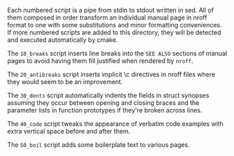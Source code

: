 Each numbered script is a pipe from stdin to stdout written in
sed. All of them composed in order transform an individual manual page
in nroff format to one with some substitutions and minor formatting
conveniences. If more numbered scripts are added to this directory,
they will be detected and executed automatically by cmake.

The `10_breaks` script inserts line breaks into the `SEE ALSO`
sections of manual pages to avoid having them fill justified when
rendered by `nroff`.

The `20_antibreaks` script inserts implicit \c directives in nroff
files where they would seem to be an improvement.

The `30_dents` script automatically indents the fields in struct
synopses assuming they occur between opening and closing braces
and the parameter lists in function prototypes if they're broken
across lines.

The `40_code` script tweaks the appearance of verbatim code examples
with extra vertical space before and after them.

The `50_boil` script adds some boilerplate text to various pages.
